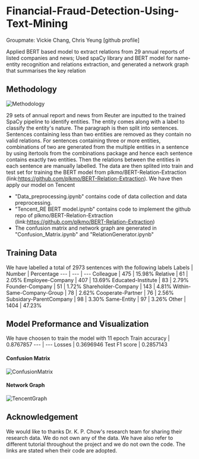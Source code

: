 # Financial-Fraud-Detection-Using-Text-Mining
Groupmate: Vickie Chang, Chris Yeung [github profile]

Applied BERT based model to extract relations from 29 annual reports of listed companies and news; Used spaCy library and BERT model for name-entity recognition and relations extraction, and generated a network graph that summarises the key relation

## Methodology
![Methodology](https://user-images.githubusercontent.com/61792992/150742131-61a8e895-6b38-43e3-8c62-7b68558f840e.PNG)

29 sets of annual report and news from Reuter are inputted to the trained SpaCy pipeline to identify entities. The entity comes along with a label to classify the entity's nature. The paragraph is then split into sentences. Sentences containing less than two entities are removed as they contain no valid relations. For sentences containing three or more entities, combinations of two are generated from the multiple entities in a sentence by using itertools from the combinations package and hence each sentence contains exactly two entities. Then the relations between the entities in each sentence are manually labelled. The data are then splited into train and test set for training the BERT model from plkmo/BERT-Relation-Extraction (link:https://github.com/plkmo/BERT-Relation-Extraction). We have then apply our model on Tencent

- "Data_preprocessing.ipynb" contains code of data collection and data preprocessing.
- "Tencent_RE BERT model.ipynb" contains code to implement the github repo of plkmo/BERT-Relation-Extraction (link:https://github.com/plkmo/BERT-Relation-Extraction)
- The confusion matrix and network graph are generated in "Confusion_Matrix.ipynb" and "RelationGenerator.ipynb"

## Training Data
We have labelled a total of 2973 sentences with the following labels
Labels | Number | Percentage
--- | --- | ---
Colleague | 475 | 15.98%
Relative | 61 | 2.05%
Employee-Company | 407 | 13.69%
Educated-Institute | 83 | 2.79%
Founder-Company | 51 | 1.72%
Shareholder-Company | 143 | 4.81%
Within-Same-Company-Group | 78 | 2.62%
Cooperate-Partner | 76 | 2.56%
Subsidary-ParentCompany | 98 | 3.30%
Same-Entity | 97 | 3.26%
Other | 1404 | 47.23%

## Model Preformance and Visualization

We have choosen to train the model with 11 epoch
Train accuracy | 0.8767857
--- | --- 
Losses | 0.3696946
Test F1 score | 0.2857143


#### Confusion Matrix
![ConfusionMatrix](https://user-images.githubusercontent.com/61792992/150760319-f3e61d43-152b-4951-abcd-9be6b4b7c260.PNG)


#### Network Graph
![TencentGraph](https://user-images.githubusercontent.com/61792992/150748585-06d4109c-56a1-42ea-a75d-03a25bda3604.png)


## Acknowledgement
We would like to thanks Dr. K. P. Chow's research team for sharing their research data. We do not own any of the data. We have also refer to different tutorial throughout the project and we do not own the code. The links are stated when their code are adopted.
